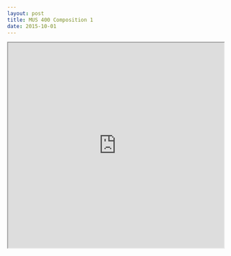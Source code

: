 ```yaml
---
layout: post
title: MUS 400 Composition 1
date: 2015-10-01
---
```


<iframe src="https://drive.google.com/file/d/0B1dUInJge_OMU0hDMWhsN1pUaTQ/preview" width="100%" height="480"></iframe>

